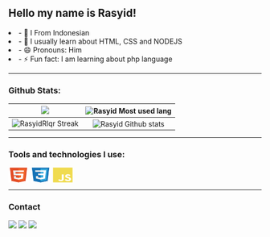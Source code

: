 ## Hello my name is Rasyid!

<div align="center">
  <div align="left" style="display: inline_block">
    <li>- 🔭 I From Indonesian</li>
    <li>- 🌱 I usually learn about HTML, CSS and NODEJS</li>
    <li>- 😄 Pronouns: Him</li>
    <li>- ⚡ Fun fact: I am learning about php language</li>
  </div>
</div>

---

### Github Stats:

| <img width="450em" src="https://github-profile-trophy.vercel.app/?username=RasyidRlqr&theme=onestar&row=2&column=4&margin-w=10&margin-h=15&no-bg=true)](https://github.com/RasyidRlqr/github-profile-trophy"> | <img  width="450em" src="https://github-readme-stats.vercel.app/api/top-langs?username=RasyidRlqr&show_icons=true&locale=en&layout=compact&theme=vue-dark" alt="Rasyid Most used lang" /> |
| :-----------------------------------------------------------------------------------------------------------------------------------------------------------------------------------------------------: | :--------------------------------------------------------------------------------------------------------------------------------------------------------------------------------------: |
|                                           <img  width="450em"   src="https://streak-stats.demolab.com?user=RasyidRlqr&theme=vue-dark" alt="RasyidRlqr Streak" />                                           |  <img width="450em" align="center" alt="Rasyid Github stats"  src="https://github-readme-stats.vercel.app/api?username=RasyidRlqr&show_icons=true&count_private=true&theme=vue-dark" />   |
---

### Tools and technologies I use:

<div>
  <img align="center" alt="HTML" height="30" width="40" src="https://raw.githubusercontent.com/devicons/devicon/master/icons/html5/html5-original.svg">
  <img align="center" alt="CSS" height="30" width="40" src="https://raw.githubusercontent.com/devicons/devicon/master/icons/css3/css3-original.svg">
  <img align="center" alt="Js" height="30" width="40" src="https://raw.githubusercontent.com/devicons/devicon/master/icons/javascript/javascript-plain.svg">
</div>

---

### Contact

<div>
  <a href = "mailto:rasyidrlqr@gmail.com"><img src="https://img.shields.io/badge/-Gmail-%23333?style=for-the-badge&logo=gmail&logoColor=white" target="_blank"></a>
  <a href="https://instagram.com/Rasyid_Rlqr" target="_blank"><img src="https://img.shields.io/badge/-Instagram-%23E4405F?style=for-the-badge&logo=instagram&logoColor=white" target="_blank"></a>
 <a href="https://discord.com/azkiyaw" target="_blank"><img src="https://img.shields.io/badge/Discord-7289DA?style=for-the-badge&logo=discord&logoColor=white" target="_blank"></a> 
  
</div>


